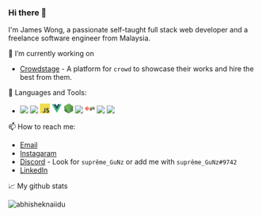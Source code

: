 ### Hi there 👋

I'm James Wong, a passionate self-taught full stack web developer and a freelance software engineer from Malaysia. 

🔭 I’m currently working on

- [Crowdstage](https://crowdstage.xyz/) - A platform for `crowd` to showcase their works and hire the best from them.

🌱 Languages and Tools:

- <code><img height="20" src="https://user-images.githubusercontent.com/87692325/166142517-5cef2398-be8f-444a-aa0a-9a8589bd15b8.png"></code>
<code><img height="20" src="https://user-images.githubusercontent.com/87692325/166142587-d766ee7a-594d-4432-8153-f8753aa562ba.png"></code>
<code><img height="20" src="https://raw.githubusercontent.com/github/explore/80688e429a7d4ef2fca1e82350fe8e3517d3494d/topics/javascript/javascript.png"></code>
<code><img height="20" src="https://raw.githubusercontent.com/github/explore/80688e429a7d4ef2fca1e82350fe8e3517d3494d/topics/vue/vue.png"></code>
<code><img height="20" src="https://raw.githubusercontent.com/github/explore/80688e429a7d4ef2fca1e82350fe8e3517d3494d/topics/nodejs/nodejs.png"></code>
<code><img height="20" src="https://user-images.githubusercontent.com/87692325/166142629-0c2f86c4-85e9-44eb-90e0-057ec2871c49.png"></code>
<code><img height="20" src="https://raw.githubusercontent.com/github/explore/80688e429a7d4ef2fca1e82350fe8e3517d3494d/topics/git/git.png"></code>
<code><img height="20" src="https://user-images.githubusercontent.com/87692325/166168060-a6dff312-b046-4009-b988-51c2a521ca48.png"></code>
<code><img height="20" src="https://user-images.githubusercontent.com/87692325/166168078-24eb05f7-53de-48d4-9b80-a74da001bde6.png"></code>

📫 How to reach me:

- [Email](mailto:James@crwodstage.onmicrosoft.com)
- [Instagaram](https://www.instagram.com/chaifuu/)
- [Discord](https://discord.gg/8jBQJ7Zq) - Look for `suprême_GuNz` or add me with `suprême_GuNz#9742`
- [LinkedIn](https://www.linkedin.com/in/wongchaifuu/)

📈 My github stats
<p align="start"> <img src="https://github-readme-stats.vercel.app/api?username=james-wong123&show_icons=true&theme=gotham" alt="abhisheknaiidu" />

<!--
**james-wong123/james-wong123** is a ✨ _special_ ✨ repository because its `README.md` (this file) appears on your GitHub profile.

Here are some ideas to get you started:

- 🔭 I’m currently working on ...
- 🌱 I’m currently learning ...
- 👯 I’m looking to collaborate on ...
- 🤔 I’m looking for help with ...
- 💬 Ask me about ...
- 📫 How to reach me: ...
- 😄 Pronouns: ...
- ⚡ Fun fact: ...
-->
